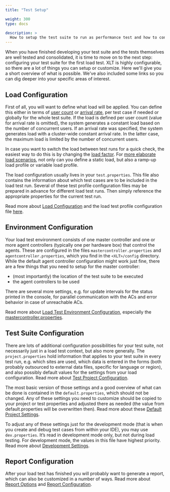 ```yaml
---
title: "Test Setup"

weight: 300
type: docs

description: >
  How to setup the test suite to run as performance test and how to configure the load.
---
```


When you have finished developing your test suite and the tests themselves are well tested and consolidated, it is time to move on to the next step: configuring your test suite for the first load test. XLT is highly configurable, so there are a lot of things you can setup or customize. Here we'll give you a short overview of what is possible. We've also included some links so you can dig deeper into your specific areas of interest.

## Load Configuration
First of all, you will want to define what load will be applied. You can define this either in terms of [user count](../../11-glossary/#concurrent-users) or [arrival rate](../../11-glossary/#constant-arrival-rate), per test case if needed or globally for the whole test suite. If the load is defined per user count (value for arrival rate is omitted), the system generates a constant load based on the number of concurrent users. If an arrival rate was specified, the system generates load with a cluster-wide constant arrival rate. In the latter case, the maximum load is limited by the number of concurrent users.

In case you want to switch the load between test runs for a quick check, the easiest way to do this is by changing the [load factor](../470-load-configuration/#load-factor). For [more elaborate load scenarios](../470-load-configuration/#load-profiles), not only can you define a static load, but also a ramp-up load profile or variable load profile.

The load configuration usually lives in your `test.properties`. This file also contains the information about which test cases are to be included in the load test run. Several of these test profile configuration files may be prepared in advance for different load test runs. Then simply reference the appropriate properties for the current test run.

Read more about [Load Configuration](../470-load-configuration) and the load test profile configuration file [here](../480-test-suite-configuration/#load-test-profile-configuration).

## Environment Configuration
Your load test environment consists of one master controller and one or more agent controllers (typically one per hardware box) that control the agents. These are configured in the files `mastercontroller.properties` and `agentcontroller.properties`, which you find in the `<XLT>/config` directory. While the default agent controller configuration might work just fine, there are a few things that you need to setup for the master controller:

* (most importantly) the location of the test suite to be executed
* the agent controllers to be used

There are several more settings, e.g. for update intervals for the status printed in the console, for parallel communication with the ACs and error behavior in case of unreachable ACs.

Read more about [Load Test Environment Configuration](../490-environment-configuration), especially the [mastercontroller.properties](../490-environment-configuration/#master-controller-configuration).

## Test Suite Configuration

There are lots of additional configuration possibilities for your test suite, not necessarily just in a load test context, but also more generally. The `project.properties` hold information that applies to your test suite in every test run, e.g. which sites are used, which data is entered in the forms (both probably outsourced to external data files, specific for language or region), and also possibly default values for the settings from your load configuration. Read more about [Test Project Configuration](../480-test-suite-configuration/#test-project-configuration).

The most basic version of those settings and a good overview of what can be done is contained in the `default.properties`, which should not be changed. Any of these settings you need to customize should be copied to your project or test properties and adjusted there as needed (the value from default.properties will be overwritten then). Read more about these [Default Project Settings](../480-test-suite-configuration/#default-configuration).

To adjust any of these settings just for the development mode (that is when you create and debug test cases from within your IDE), you may use `dev.properties`. It’s read in development mode only, but not during load testing. For development mode, the values in this file have highest priority. Read more about [Development Settings](../480-test-suite-configuration/#development-environment-configuration).

## Report Configuration

After your load test has finished you will probably want to generate a report, which can also be customized in a number of ways. Read more about [Report Options](../540-report-options/) and [Report Configuration](../550-report-configuration/).
